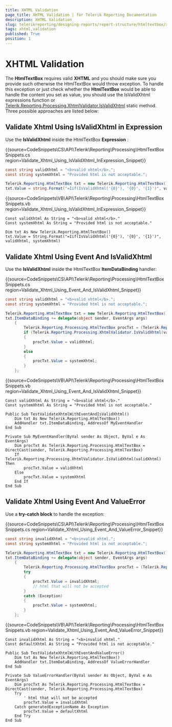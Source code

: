 ```yaml
---
title: XHTML Validation
page_title: XHTML Validation | for Telerik Reporting Documentation
description: XHTML Validation
slug: telerikreporting/designing-reports/report-structure/htmltextbox/xhtml-validation
tags: xhtml,validation
published: True
position: 1
---
```


# XHTML Validation



The __HtmlTextBox__ requires valid __XHTML__ and you should make sure you provide such otherwise the HtmlTextBox would throw exception.          To handle this exception or just check whether the __HtmlTextBox__ would be able to handle the content          you set as value, you should use the IsValidXhtml expressions function or             [Telerik.Reporting.Processing.XhtmlValidator.IsValidXhtml](/reporting/api/Telerik.Reporting.Processing.XhtmlValidator#Telerik_Reporting_Processing_XhtmlValidator_IsValidXhtml_System_String_)            static method. Three possible         approaches are listed below:

## Validate Xhtml Using IsValidXhtml in Expression

Use the __IsValidXhtml__ inside the HtmlTextBox __Expression__ :

{{source=CodeSnippets\CS\API\Telerik\Reporting\Processing\HtmlTextBoxSnippets.cs region=Validate_Xhtml_Using_IsValidXhtml_InExpression_Snippet}}
````C#
const string validXhtml = "<b>valid xhtml</b>.";
const string systemXhtml = "Provided html is not acceptable.";

Telerik.Reporting.HtmlTextBox txt = new Telerik.Reporting.HtmlTextBox();
txt.Value = string.Format("=Iif(IsValidXhtml('{0}'), '{0}', '{1}')", validXhtml, systemXhtml);
````
{{source=CodeSnippets\VB\API\Telerik\Reporting\Processing\HtmlTextBoxSnippets.vb region=Validate_Xhtml_Using_IsValidXhtml_InExpression_Snippet}}
````VB
Const validXhtml As String = "<b>valid xhtml</b>."
Const systemXhtml As String = "Provided html is not acceptable."

Dim txt As New Telerik.Reporting.HtmlTextBox()
txt.Value = String.Format("=Iif(IsValidXhtml('{0}'), '{0}', '{1}')", validXhtml, systemXhtml)
````

## Validate Xhtml Using Event And IsValidXhtml

Use the __IsValidXhtml__ inside the HtmlTextBox __ItemDataBinding__ handler:

{{source=CodeSnippets\CS\API\Telerik\Reporting\Processing\HtmlTextBoxSnippets.cs region=Validate_Xhtml_Using_Event_And_IsValidXhtml_Snippet}}
````C#
const string validXhtml = "<b>valid xhtml</b>.";
const string systemXhtml = "Provided html is not acceptable.";

Telerik.Reporting.HtmlTextBox txt = new Telerik.Reporting.HtmlTextBox();
txt.ItemDataBinding += delegate(object sender, EventArgs args)
    {
        Telerik.Reporting.Processing.HtmlTextBox procTxt = (Telerik.Reporting.Processing.HtmlTextBox)sender;
        if (Telerik.Reporting.Processing.XhtmlValidator.IsValidXhtml(validXhtml))
        {
            procTxt.Value = validXhtml;
        }
        else
        {
            procTxt.Value = systemXhtml;
        }
    };
````
{{source=CodeSnippets\VB\API\Telerik\Reporting\Processing\HtmlTextBoxSnippets.vb region=Validate_Xhtml_Using_Event_And_IsValidXhtml_Snippet}}
````VB
Const validXhtml As String = "<b>valid xhtml</b>."
Const systemXhtml As String = "Provided html is not acceptable."

Public Sub TestValidateXhtmlWithEventAndIsValidXhtml()
    Dim txt As New Telerik.Reporting.HtmlTextBox()
    AddHandler txt.ItemDataBinding, AddressOf MyEventHandler
End Sub

Private Sub MyEventHandler(ByVal sender As Object, ByVal e As EventArgs)
    Dim procTxt As Telerik.Reporting.Processing.HtmlTextBox = DirectCast(sender, Telerik.Reporting.Processing.HtmlTextBox)
    If Telerik.Reporting.Processing.XhtmlValidator.IsValidXhtml(validXhtml) Then
        procTxt.Value = validXhtml
    Else
        procTxt.Value = systemXhtml
    End If
End Sub
````

## Validate Xhtml Using Event And ValueError

Use a __try-catch block__ to handle the exception:

{{source=CodeSnippets\CS\API\Telerik\Reporting\Processing\HtmlTextBoxSnippets.cs region=Validate_Xhtml_Using_Event_And_ValueError_Snippet}}
````C#
const string invalidXhtml = "<b>invalid xhtml.";
const string systemXhtml = "Provided html is not acceptable.";

Telerik.Reporting.HtmlTextBox txt = new Telerik.Reporting.HtmlTextBox();
txt.ItemDataBinding += delegate(object sender, EventArgs args)
    {
        Telerik.Reporting.Processing.HtmlTextBox procTxt = (Telerik.Reporting.Processing.HtmlTextBox)sender;
        try
        {
            procTxt.Value = invalidXhtml;
            // html that will not be accepted
        }
        catch (Exception)
        {
            procTxt.Value = systemXhtml;
        }
    };
````
{{source=CodeSnippets\VB\API\Telerik\Reporting\Processing\HtmlTextBoxSnippets.vb region=Validate_Xhtml_Using_Event_And_ValueError_Snippet}}
````VB
Const invalidXhtml As String = "<b>invalid xhtml."
Const defaultXhtml As String = "Provided html is not acceptable."

Public Sub TestValidateXhtmlWithEventAndValueError()
    Dim txt As New Telerik.Reporting.HtmlTextBox()
    AddHandler txt.ItemDataBinding, AddressOf ValueErrorHandler
End Sub

Private Sub ValueErrorHandler(ByVal sender As Object, ByVal e As EventArgs)
    Dim procTxt As Telerik.Reporting.Processing.HtmlTextBox = DirectCast(sender, Telerik.Reporting.Processing.HtmlTextBox)
    Try
        ' html that will not be accepted
        procTxt.Value = invalidXhtml
    Catch generatedExceptionName As Exception
        procTxt.Value = defaultXhtml
    End Try
End Sub
````




